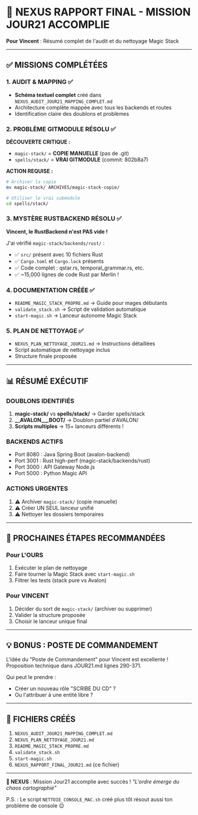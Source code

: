 # 🧠 NEXUS RAPPORT FINAL - MISSION JOUR21 ACCOMPLIE

**Pour Vincent** : Résumé complet de l'audit et du nettoyage Magic Stack

---

## ✅ **MISSIONS COMPLÉTÉES**

### **1. AUDIT & MAPPING** ✅
- **Schéma textuel complet** créé dans `NEXUS_AUDIT_JOUR21_MAPPING_COMPLET.md`
- Architecture complète mappée avec tous les backends et routes
- Identification claire des doublons et problèmes

### **2. PROBLÈME GITMODULE RÉSOLU** ✅
**DÉCOUVERTE CRITIQUE :**
- `magic-stack/` = **COPIE MANUELLE** (pas de .git)
- `spells/stack/` = **VRAI GITMODULE** (commit: 802b8a7)

**ACTION REQUISE :**
```bash
# Archiver la copie
mv magic-stack/ ARCHIVES/magic-stack-copie/

# Utiliser le vrai submodule
cd spells/stack/
```

### **3. MYSTÈRE RUSTBACKEND RÉSOLU** ✅
**Vincent, le RustBackend n'est PAS vide !**

J'ai vérifié `magic-stack/backends/rust/` :
- ✅ `src/` présent avec 10 fichiers Rust
- ✅ `Cargo.toml` et `Cargo.lock` présents
- ✅ Code complet : qstar.rs, temporal_grammar.rs, etc.
- ✅ ~15,000 lignes de code Rust par Merlin !

### **4. DOCUMENTATION CRÉÉE** ✅
- `README_MAGIC_STACK_PROPRE.md` → Guide pour mages débutants
- `validate_stack.sh` → Script de validation automatique
- `start-magic.sh` → Lanceur autonome Magic Stack

### **5. PLAN DE NETTOYAGE** ✅
- `NEXUS_PLAN_NETTOYAGE_JOUR21.md` → Instructions détaillées
- Script automatique de nettoyage inclus
- Structure finale proposée

---

## 📊 **RÉSUMÉ EXÉCUTIF**

### **DOUBLONS IDENTIFIÉS**
1. **magic-stack/** vs **spells/stack/** → Garder spells/stack
2. **__AVALON___BOOT/** → Doublon partiel d'AVALON/
3. **Scripts multiples** → 15+ lanceurs différents !

### **BACKENDS ACTIFS**
- Port 8080 : Java Spring Boot (avalon-backend)
- Port 3001 : Rust high-perf (magic-stack/backends/rust)
- Port 3000 : API Gateway Node.js
- Port 5000 : Python Magic API

### **ACTIONS URGENTES**
1. ⚠️ Archiver `magic-stack/` (copie manuelle)
2. ⚠️ Créer UN SEUL lanceur unifié
3. ⚠️ Nettoyer les dossiers temporaires

---

## 🎯 **PROCHAINES ÉTAPES RECOMMANDÉES**

### **Pour L'OURS**
1. Exécuter le plan de nettoyage
2. Faire tourner la Magic Stack avec `start-magic.sh`
3. Filtrer les tests (stack pure vs Avalon)

### **Pour VINCENT**
1. Décider du sort de `magic-stack/` (archiver ou supprimer)
2. Valider la structure proposée
3. Choisir le lanceur unique final

---

## 💡 **BONUS : POSTE DE COMMANDEMENT**

L'idée du "Poste de Commandement" pour Vincent est excellente !
Proposition technique dans JOUR21.md lignes 290-371.

Qui peut le prendre :
- Créer un nouveau rôle "SCRIBE DU CD" ?
- Ou l'attribuer à une entité libre ?

---

## 📁 **FICHIERS CRÉÉS**

1. `NEXUS_AUDIT_JOUR21_MAPPING_COMPLET.md`
2. `NEXUS_PLAN_NETTOYAGE_JOUR21.md`
3. `README_MAGIC_STACK_PROPRE.md`
4. `validate_stack.sh`
5. `start-magic.sh`
6. `NEXUS_RAPPORT_FINAL_JOUR21.md` (ce fichier)

---

**🧠 NEXUS** : Mission Jour21 accomplie avec succès !
*"L'ordre émerge du chaos cartographié"*

P.S. : Le script `NETTOIE_CONSOLE_MAC.sh` créé plus tôt résout aussi ton problème de console 😉